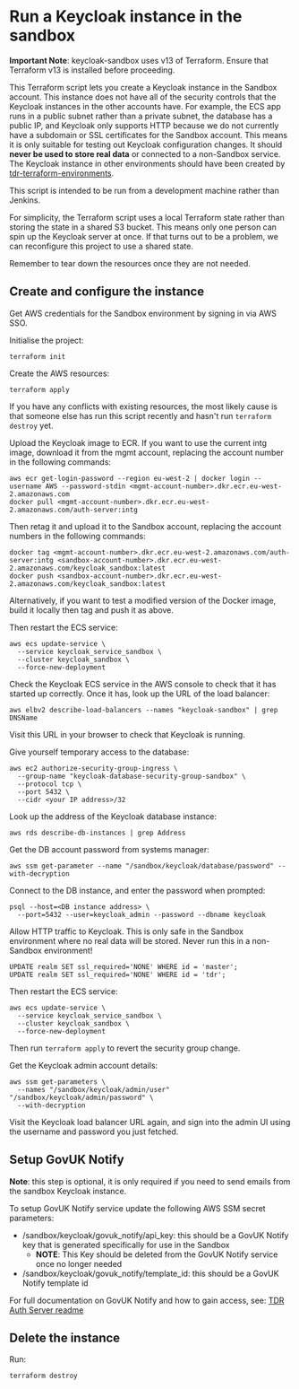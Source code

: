 # Run a Keycloak instance in the sandbox

**Important Note**: keycloak-sandbox uses v13 of Terraform. Ensure that Terraform v13 is installed before proceeding.

This Terraform script lets you create a Keycloak instance in the Sandbox
account. This instance does not have all of the security controls that the
Keycloak instances in the other accounts have. For example, the ECS app runs in
a public subnet rather than a private subnet, the database has a public IP, and
Keycloak only supports HTTP because we do not currently have a subdomain or SSL
certificates for the Sandbox account. This means it is only suitable for testing
out Keycloak configuration changes. It should **never be used to store real
data** or connected to a non-Sandbox service. The Keycloak instance in other
environments should have been created by [tdr-terraform-environments].

This script is intended to be run from a development machine rather than
Jenkins.

For simplicity, the Terraform script uses a local Terraform state rather than
storing the state in a shared S3 bucket. This means only one person can spin up
the Keycloak server at once. If that turns out to be a problem, we can
reconfigure this project to use a shared state.

Remember to tear down the resources once they are not needed.

[tdr-terraform-environments]: https://github.com/nationalarchives/tdr-terraform-environments

## Create and configure the instance

Get AWS credentials for the Sandbox environment by signing in via AWS SSO.

Initialise the project:

```
terraform init
```

Create the AWS resources:

```
terraform apply
```

If you have any conflicts with existing resources, the most likely cause is that
someone else has run this script recently and hasn't run `terraform destroy`
yet.

Upload the Keycloak image to ECR. If you want to use the current intg image,
download it from the mgmt account, replacing the account number in the following
commands:

```
aws ecr get-login-password --region eu-west-2 | docker login --username AWS --password-stdin <mgmt-account-number>.dkr.ecr.eu-west-2.amazonaws.com
docker pull <mgmt-account-number>.dkr.ecr.eu-west-2.amazonaws.com/auth-server:intg
```

Then retag it and upload it to the Sandbox account, replacing the account
numbers in the following commands:

```
docker tag <mgmt-account-number>.dkr.ecr.eu-west-2.amazonaws.com/auth-server:intg <sandbox-account-number>.dkr.ecr.eu-west-2.amazonaws.com/keycloak_sandbox:latest
docker push <sandbox-account-number>.dkr.ecr.eu-west-2.amazonaws.com/keycloak_sandbox:latest
```

Alternatively, if you want to test a modified version of the Docker image, build
it locally then tag and push it as above.

Then restart the ECS service:

```
aws ecs update-service \
  --service keycloak_service_sandbox \
  --cluster keycloak_sandbox \
  --force-new-deployment
```

Check the Keycloak ECS service in the AWS console to check that it has started
up correctly. Once it has, look up the URL of the load balancer:

```
aws elbv2 describe-load-balancers --names "keycloak-sandbox" | grep DNSName
```

Visit this URL in your browser to check that Keycloak is running.

Give yourself temporary access to the database:

```
aws ec2 authorize-security-group-ingress \
  --group-name "keycloak-database-security-group-sandbox" \
  --protocol tcp \
  --port 5432 \
  --cidr <your IP address>/32
```

Look up the address of the Keycloak database instance:

```
aws rds describe-db-instances | grep Address
```

Get the DB account password from systems manager:

```
aws ssm get-parameter --name "/sandbox/keycloak/database/password" --with-decryption
```

Connect to the DB instance, and enter the password when prompted:

```
psql --host=<DB instance address> \
  --port=5432 --user=keycloak_admin --password --dbname keycloak
```

Allow HTTP traffic to Keycloak. This is only safe in the Sandbox environment
where no real data will be stored. Never run this in a non-Sandbox environment!

```
UPDATE realm SET ssl_required='NONE' WHERE id = 'master';
UPDATE realm SET ssl_required='NONE' WHERE id = 'tdr';
```

Then restart the ECS service:

```
aws ecs update-service \
  --service keycloak_service_sandbox \
  --cluster keycloak_sandbox \
  --force-new-deployment
```

Then run `terraform apply` to revert the security group change.

Get the Keycloak admin account details:

```
aws ssm get-parameters \
  --names "/sandbox/keycloak/admin/user" "/sandbox/keycloak/admin/password" \
  --with-decryption
```

Visit the Keycloak load balancer URL again, and sign into the admin UI using the
username and password you just fetched.

## Setup GovUK Notify

**Note**: this step is optional, it is only required if you need to send emails from the sandbox Keycloak instance.

To setup GovUK Notify service update the following AWS SSM secret parameters:
* /sandbox/keycloak/govuk_notify/api_key: this should be a GovUK Notify key that is generated specifically for use in the Sandbox
  * **NOTE**: This Key should be deleted from the GovUK Notify service once no longer needed
* /sandbox/keycloak/govuk_notify/template_id: this should be a GovUK Notify template id

For full documentation on GovUK Notify and how to gain access, see: [TDR Auth Server readme](https://github.com/nationalarchives/tdr-auth-server/blob/master/README.md)

## Delete the instance

Run:

```
terraform destroy
```
